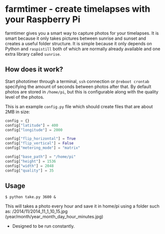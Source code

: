 farmtimer - create timelapses with your Raspberry Pi
==========

farmtimer gives you a smart way to capture photos for your timelapses. It is smart because it only takes pictures between sunrise and sunset and creates a useful folder structure. It is simple because it only depends on Python and `raspistill` both of which are normally already available and one extra library called `sunrise`.

How does it work?
------------------

Start phototimer through a terminal, `ssh` connection or `@reboot crontab` specifying the amount of seconds between photos after that. By default photos are stored in `/home/pi`, but this is configurable along with the quality level of the photos.

This is an example `config.py` file which should create files that are about 2MB in size:

```python
config = {}
config["latitude"] = 400
config["longitude"] = 2000

config["flip_horizontal"] = True
config["flip_vertical"] = False
config["metering_mode"] = "matrix"

config["base_path"] = "/home/pi"
config["height"] = 1536
config["width"] = 2048
config["quality"] = 35
```


Usage
-----
```
$ python take.py 3600 &
```

This will takes a photo every hour and save it in home/pi using a folder such as: /2014/11/2014_11_1_10_15.jpg (year/month/year_month_day_hour_minutes.jpg)

* Designed to be run constantly.
